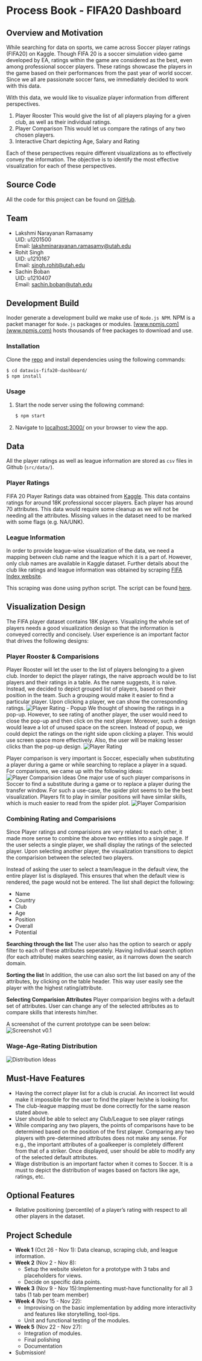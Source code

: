 # Process Book - FIFA20 Dashboard

## Overview and Motivation
While searching for data on sports, we came across Soccer player ratings (FIFA20)
on Kaggle. Though FIFA 20 is a soccer simulation video game developed by EA,
ratings within the game are considered as the best, even among professional
soccer players. These ratings showcase the players in the game based on their
performances from the past year of world soccer. Since we all are passionate
soccer fans, we immediately decided to work with this data.

With this data, we would like to visualize player information from different
perspectives.
1. Player Rooster
   This would give the list of all players playing for a given club, as well as
   their individual ratings.
2. Player Comparison
   This would let us compare the ratings of any two chosen players.
3. Interactive Chart depicting Age, Salary and Rating

Each of these perspectives require different visualizations as to effectively
convey the information. The objective is to identify the most effective
visualization for each of these perspectives.

## Source Code
All the code for this project can be found on [GitHub][src-code].

## Team
* Lakshmi Narayanan Ramasamy<br>
  UID: u1201500<br>
  Email: [lakshminarayanan.ramasamy@utah.edu](mailto:lakshminarayanan.ramasamy@utah.edu)
* Rohit Singh<br>
  UID: u1210167<br>
  Email: [singh.rohit@utah.edu](mailto:singh.rohit@utah.edu)
* Sachin Boban<br>
  UID: u1210407<br>
  Email: [sachin.boban@utah.edu](mailto:sachin.boban@utah.edu)

## Development Build
Inoder generate a development build we make use of `Node.js NPM`. NPM is a
packet manager for `Node.js` packages or modules.
[www.npmjs.com](www.npmjs.com) hosts thousands of free packages to download and
use.

### Installation
Clone the [repo][src-code] and install dependencies using the following
commands:
```sh
$ cd datavis-fifa20-dashboard/
$ npm install
```

### Usage
1. Start the node server using the following command:
   ```sh
   $ npm start
   ```
2. Navigate to [localhost:3000/](http://localhost:3000/) on your browser to view
   the app.

## Data
All the player ratings as well as league information are stored as `csv` files
in Github (`src/data/`).
### Player Ratings
FIFA 20 Player Ratings data was obtained from [Kaggle][data-src]. This data
contains ratings for around 18K professional soccer players. Each player has
around 70 attributes. This data would require some cleanup as we will not be
needing all the attributes. Missing values in the dataset need to be marked with
some flags (e.g. NA/UNK).

### League Information
In order to provide league-wise visualization of the data, we need a mapping
between club name and the league which it is a part of. However, only club names
are available in Kaggle dataset. Further details about the club like ratings and
league information was obtained by scraping [FIFA Index website][fifa-idx].

This scraping was done using python script. The script can be found
[here][scrape-script].

## Visualization Design
The FIFA player dataset contains 18K players. Visualizing the whole set of
players needs a good visualization design so that the information is conveyed
correctly and concisely. User experience is an important factor that drives the
following designs:

### Player Rooster & Comparisions
Player Rooster will let the user to the list of players belonging to a given
club. Inorder to depict the player ratings, the naive approach would be to list
players and their ratings in a table. As the name suggests, it is naive.
Instead, we decided to depict grouped list of players, based on their position
in the team. Such a grouping would make it easier to find a particular player.
Upon clicking a player, we can show the corresponding ratings.
![Player Rating - Popup](images/player_rating_popup.jpg)
We thought of showing the ratings in a pop-up. However, to see rating of another
player, the user would need to close the pop-up and then click on the next
player. Moreover, such a design would leave a lot of unused space on the screen.
Instead of popup, we could depict the ratings on the right side upon clicking a
player. This would use screen space more effectively. Also, the user will be
making lesser clicks than the pop-up design.
![Player Rating](images/player_rating.png)

Player comparison is very important is Soccer, especially when substituting a
player during a game or while searching to replace a player in a squad. For
comparisons, we came up with the following ideas:
![Player Comparision Ideas](images/player_compare_ideas.png)
One major use of such player comparisons in Soccer to find a substitute during a
game or to replace a player during the transfer window. For such a use-case, the
spider plot seems to be the best visualization. Players fit to play in similar
positions will have similar skills, which is much easier to read from the spider
plot.
![Player Comparision](images/player_compare.png)

### Combining Rating and Comparisions
Since Player ratings and comparisions are very related to each other, it made
more sense to combine the above two entities into a single page. If the user
selects a single player, we shall display the ratings of the selected player.
Upon selecting another player, the visualization transitions to depict
the comparision between the selected two players.

Instead of asking the user to select a team/league in the default view, the
entire player list is displayed. This ensures that when the default view is
rendered, the page would not be entered. The list shall depict the following:
* Name
* Country
* Club
* Age
* Position
* Overall
* Potential

**Searching through the list**
The user also has the option to search or apply filter to each of these
attributes seperately. Having individual search option (for each attribute)
makes searching easier, as it narrows down the search domain.

**Sorting the list**
In addition, the use can also sort the list based on any of the attributes,
by clicking on the table header. This way user easily see the player with the
highest rating/attribute.

**Selecting Comparision Attributes**
Player comparision begins with a default set of attributes. User can change
any of the selected attributes as to compare skills that interests him/her.

A screenshot of the current prototype can be seen below:
![Screenshot v0.1](images/screenshot_v0.1.png)

### Wage-Age-Rating Distribution
![Distribution Ideas](images/wage_dist_idea.png)

## Must-Have Features
* Having the correct player list for a club is crucial. An incorrect list would
  make it impossible for the user to find the player he/she is looking for.
* The club-league mapping must be done correctly for the same reason stated
  above.
* User should be able to select any Club/League to see player ratings
* While comparing any two players, the points of comparisons have to be
  determined based on the position of the first player. Comparing any two
  players with pre-determined attributes does not make any sense. For e.g., the
  important attributes of a goalkeeper is completely different from that of a
  striker. Once displayed, user should be able to modify any of the selected
  default attributes.
* Wage distribution is an important factor when it comes to Soccer. It is a must
  to depict the distribution of wages based on factors like age, ratings, etc.

## Optional Features
* Relative positioning (percentile) of a player’s rating with respect to all
  other players in the dataset.

## Project Schedule
* **Week 1** (Oct 26 - Nov 1): Data cleanup, scraping club, and league information.
* **Week 2** (Nov 2 - Nov 8):
  + Setup the website skeleton for a prototype with 3 tabs and placeholders for
    views.
  + Decide on specific data points.
* **Week 3** (Nov 9 - Nov 15):Implementing must-have functionality for all 3 tabs
  (1 tab per team member)
* **Week 4** (Nov 15 - Nov 22):
  + Improvising on the basic implementation by adding more interactivity and
    features like storytelling, tool-tips.
  + Unit and functional testing of the modules.
* **Week 5** (Nov 22 - Nov 27):
  + Integration of modules.
  + Final polishing
  + Documentation
* Submission!

[src-code]: https://github.com/sachinboban/datavis-fifa20-dashboard
[data-src]: https://www.kaggle.com/sagunsh/fifa-20-complete-player-dataset
[fifa-idx]: https://www.fifaindex.com/teams/?league=53&order=desc
[scrape-script]: https://github.com/sachinboban/datavis-fifa20-dashboard/blob/master/scripts/scrape-web.py
